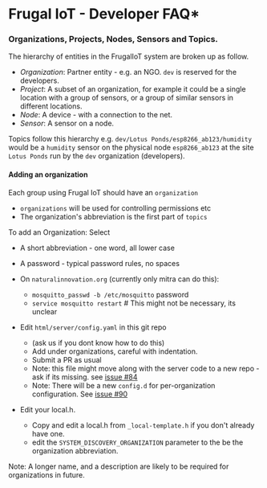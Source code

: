 # Frugal IoT - Developer FAQ*

### Organizations, Projects, Nodes, Sensors and Topics.
The hierarchy of entities in the FrugalIoT system are broken up as follow.
* _Organization_: Partner entity - e.g. an NGO.  `dev` is reserved for the developers.
* _Project_: A subset of an organization, for example it could be a single location with a group of sensors, or a group of similar sensors in different locations.
* _Node_: A device - with a connection to the net.
* _Sensor_: A sensor on a node.

Topics follow this hierarchy e.g. `dev/Lotus Ponds/esp8266_ab123/humidity` would be a `humidity` sensor on the physical node
`esp8266_ab123` at the site `Lotus Ponds` run by the `dev` organization (developers). 

#### Adding an organization

Each group using Frugal IoT should have an `organization`
- `organizations` will be used for controlling permissions etc
- The organization's abbreviation is the first part of `topics`

To add an Organization: Select
* A short abbreviation - one word, all lower case
* A password - typical password rules, no spaces
  
* On `naturalinnovation.org` (currently only mitra can do this):
  * `mosquitto_passwd -b /etc/mosquitto` <organization abbreviation> password
  * `service mosquitto restart`   # This might not be necessary, its unclear

* Edit `html/server/config.yaml` in this git repo
  * (ask us if you dont know how to do this)
  * Add under organizations, careful with indentation.
  * Submit a PR as usual
  * Note: this file might move along with the server code to a new repo - ask if its missing. see [issue #84](https://github.com/mitra42/frugal-iot/issues/84)
  * Note: There will be a new `config.d` for per-organization configuration. See [issue #90](https://github.com/mitra42/frugal-iot/issues/90)
* Edit your local.h.
  * Copy and edit a local.h from `_local-template.h` if you don't already have one.
  * edit the `SYSTEM_DISCOVERY_ORGANIZATION` parameter to the be the organization abbreviation.

Note: A longer name, and a description are likely to be required for organizations in future.

